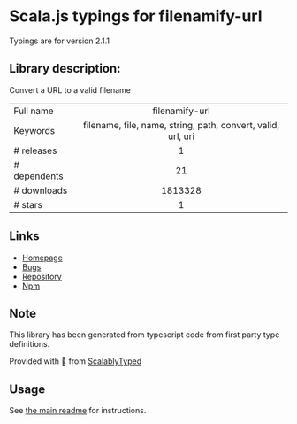 
# Scala.js typings for filenamify-url

Typings are for version 2.1.1

## Library description:
Convert a URL to a valid filename

|                    |                 |
| ------------------ | :-------------: |
| Full name          | filenamify-url |
| Keywords           | filename, file, name, string, path, convert, valid, url, uri |
| # releases         | 1 |
| # dependents       | 21 |
| # downloads        | 1813328 |
| # stars            | 1 |

## Links
- [Homepage](https://github.com/sindresorhus/filenamify-url#readme)
- [Bugs](https://github.com/sindresorhus/filenamify-url/issues)
- [Repository](https://github.com/sindresorhus/filenamify-url)
- [Npm](https://www.npmjs.com/package/filenamify-url)
    


## Note
This library has been generated from typescript code from first party type definitions.

Provided with :purple_heart: from [ScalablyTyped](https://github.com/oyvindberg/ScalablyTyped)

## Usage
See [the main readme](../../readme.md) for instructions.


